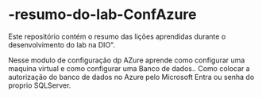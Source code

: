 # -resumo-do-lab-ConfAzure
Este repositório contém o resumo das lições aprendidas durante o desenvolvimento do lab na DIO".

Nesse modulo de configuração dp AZure aprende como configurar uma maquina virtual e como configurar uma Banco de dados.. Como colocar a autorização do banco de dados no Azure pelo Microsoft Entra ou senha do proprio SQLServer.

